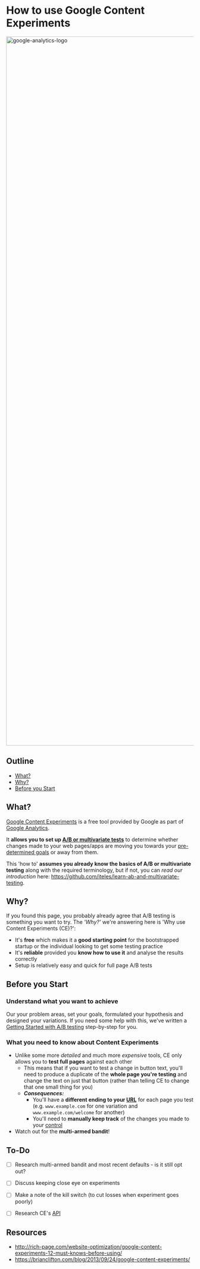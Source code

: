 # How to use Google Content Experiments
<img width="1900" alt="google-analytics-logo" src="https://github-cloud.s3.amazonaws.com/assets/4185328/10566203/1ccc209e-75d8-11e5-964c-57449ca02506.png">

## Outline
  + [What?](#what)
  + [Why?](#why)
  + [Before you Start](#before-you-start)

## What?
[Google Content Experiments](https://support.google.com/analytics/answer/1745147) is a free tool provided by Google as part of [Google Analytics](analytics.google.com). 
 
It **allows you to set up [A/B or multivariate tests](https://github.com/iteles/learn-ab-and-multivariate-testing)** to determine whether changes made to your web pages/apps are moving you towards your [pre-determined goals](https://github.com/iteles/learn-ab-and-multivariate-testing#2-what-is-your-goal) or away from them.

This 'how to' **assumes you already know the basics of A/B or multivariate testing** along with the required terminology, but if not, you can _read our introduction_ here: https://github.com/iteles/learn-ab-and-multivariate-testing.

## Why?
If you found this page, you probably already agree that A/B testing is something you want to try.
The _'Why?'_ we're answering here is 'Why use Content Experiments (CE)?':

+ It's **free** which makes it a **good starting point** for the bootstrapped startup or the individual looking to get some testing practice
+ It's **reliable** provided you **know how to use it** and analyse the results correctly
+ Setup is relatively easy and quick for full page A/B tests

## Before you Start

### Understand what you want to achieve
Our your problem areas, set your goals, formulated your hypothesis and designed your variations.
If you need some help with this, we've written a [Getting Started with A/B testing](https://github.com/iteles/learn-ab-and-multivariate-testing#getting-started) step-by-step for you.

### What you need to know about Content Experiments
+ Unlike some more _detailed_ and much more _expensive_ tools, CE only allows you to **test full pages** against each other
  + This means that if you want to test a change in button text, you'll need to produce a duplicate of the **whole page you're testing** and change the text on just that button (rather than telling CE to change that one small thing for you)
  + _**Consequences:**_
    + You'll have a **different ending to your [URL](http://dictionary.reference.com/browse/url)** for each page you test (e.g. `www.example.com` for one variation and `www.example.com/welcome` for another)
    + You'll need to **manually keep track** of the changes you made to your [control](https://github.com/iteles/learn-ab-and-multivariate-testing#terminology) 
+ Watch out for the **multi-armed bandit**!






## To-Do
+ [ ] Research multi-armed bandit and most recent defaults - is it still opt out?
+ [ ] Discuss keeping close eye on experiments


+ [ ] Make a note of the kill switch (to cut losses when experiment goes poorly)
+ [ ] Research CE's [API](https://developers.google.com/analytics/solutions/experiments-feature-reference)

## Resources
+ http://rich-page.com/website-optimization/google-content-experiments-12-must-knows-before-using/
+ https://brianclifton.com/blog/2013/09/24/google-content-experiments/

